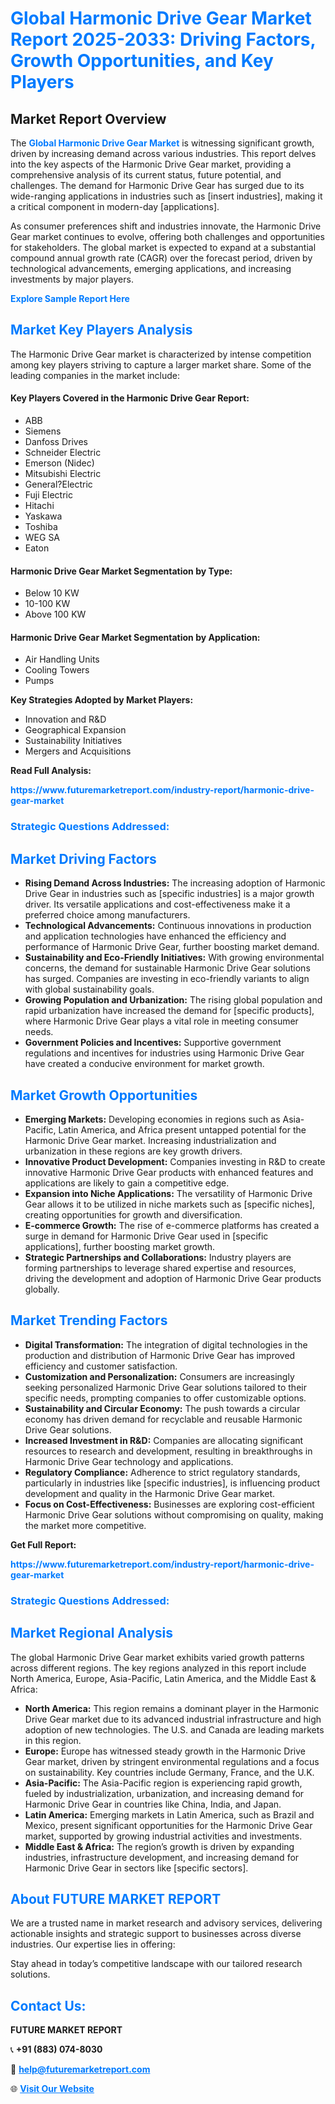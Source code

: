 <h1 style="color: #007BFF;">Global Harmonic Drive Gear Market Report 2025-2033: Driving Factors, Growth Opportunities, and Key Players</h1>

<section id="overview">
<h2>Market Report Overview</h2>
<p>The <a href="https://www.futuremarketreport.com/industry-report/harmonic-drive-gear-market" style="color: #007BFF; text-decoration: none;"><strong>Global Harmonic Drive Gear Market</strong></a> is witnessing significant growth, driven by increasing demand across various industries. This report delves into the key aspects of the Harmonic Drive Gear market, providing a comprehensive analysis of its current status, future potential, and challenges. The demand for Harmonic Drive Gear has surged due to its wide-ranging applications in industries such as [insert industries], making it a critical component in modern-day [applications].</p>
<p>As consumer preferences shift and industries innovate, the Harmonic Drive Gear market continues to evolve, offering both challenges and opportunities for stakeholders. The global market is expected to expand at a substantial compound annual growth rate (CAGR) over the forecast period, driven by technological advancements, emerging applications, and increasing investments by major players.</p>
</section>

<section id="overview">
<p><a href="https://www.futuremarketreport.com/request-sample/reportId=37859" style="color: #007BFF; text-decoration: none;"><strong>Explore Sample Report Here</strong></a></p>
</section>

<section id="key-players">
<h2 style="color: #007BFF;">Market Key Players Analysis</h2>
<p>The Harmonic Drive Gear market is characterized by intense competition among key players striving to capture a larger market share. Some of the leading companies in the market include:</p>
<h4>Key Players Covered in the Harmonic Drive Gear Report:</h4>
<ul><li>ABB</li><li>Siemens</li><li>Danfoss Drives</li><li>Schneider Electric</li><li>Emerson (Nidec)</li><li>Mitsubishi Electric</li><li>General?Electric</li><li>Fuji Electric</li><li>Hitachi</li><li>Yaskawa</li><li>Toshiba</li><li>WEG SA</li><li>Eaton</li></ul>
<h4>Harmonic Drive Gear Market Segmentation by Type:</h4>
<ul><li>Below 10 KW</li><li>10-100 KW</li><li>Above 100 KW</li></ul>

<h4>Harmonic Drive Gear Market Segmentation by Application:</h4>
<ul><li>Air Handling Units</li><li>Cooling Towers</li><li>Pumps</li></ul>
<p><strong>Key Strategies Adopted by Market Players:</strong></p>
<ul>
<li>Innovation and R&D</li>
<li>Geographical Expansion</li>
<li>Sustainability Initiatives</li>
<li>Mergers and Acquisitions</li>
</ul>
</section>

<section>
<p><strong>Read Full Analysis: </strong></p><a href="https://www.futuremarketreport.com/industry-report/harmonic-drive-gear-market" style="color: #007BFF; text-decoration: none;"><strong>https://www.futuremarketreport.com/industry-report/harmonic-drive-gear-market</strong></a>
<h3 style="color: #007BFF;">Strategic Questions Addressed:</h3>
</section>

<section id="driving-factors">
<h2 style="color: #007BFF;">Market Driving Factors</h2>
<ul>
<li><strong>Rising Demand Across Industries:</strong> The increasing adoption of Harmonic Drive Gear in industries such as [specific industries] is a major growth driver. Its versatile applications and cost-effectiveness make it a preferred choice among manufacturers.</li>
<li><strong>Technological Advancements:</strong> Continuous innovations in production and application technologies have enhanced the efficiency and performance of Harmonic Drive Gear, further boosting market demand.</li>
<li><strong>Sustainability and Eco-Friendly Initiatives:</strong> With growing environmental concerns, the demand for sustainable Harmonic Drive Gear solutions has surged. Companies are investing in eco-friendly variants to align with global sustainability goals.</li>
<li><strong>Growing Population and Urbanization:</strong> The rising global population and rapid urbanization have increased the demand for [specific products], where Harmonic Drive Gear plays a vital role in meeting consumer needs.</li>
<li><strong>Government Policies and Incentives:</strong> Supportive government regulations and incentives for industries using Harmonic Drive Gear have created a conducive environment for market growth.</li>
</ul>
</section>

<section id="growth-opportunities">
<h2 style="color: #007BFF;">Market Growth Opportunities</h2>
<ul>
<li><strong>Emerging Markets:</strong> Developing economies in regions such as Asia-Pacific, Latin America, and Africa present untapped potential for the Harmonic Drive Gear market. Increasing industrialization and urbanization in these regions are key growth drivers.</li>
<li><strong>Innovative Product Development:</strong> Companies investing in R&D to create innovative Harmonic Drive Gear products with enhanced features and applications are likely to gain a competitive edge.</li>
<li><strong>Expansion into Niche Applications:</strong> The versatility of Harmonic Drive Gear allows it to be utilized in niche markets such as [specific niches], creating opportunities for growth and diversification.</li>
<li><strong>E-commerce Growth:</strong> The rise of e-commerce platforms has created a surge in demand for Harmonic Drive Gear used in [specific applications], further boosting market growth.</li>
<li><strong>Strategic Partnerships and Collaborations:</strong> Industry players are forming partnerships to leverage shared expertise and resources, driving the development and adoption of Harmonic Drive Gear products globally.</li>
</ul>
</section>

<section id="trending-factors">
<h2 style="color: #007BFF;">Market Trending Factors</h2>
<ul>
<li><strong>Digital Transformation:</strong> The integration of digital technologies in the production and distribution of Harmonic Drive Gear has improved efficiency and customer satisfaction.</li>
<li><strong>Customization and Personalization:</strong> Consumers are increasingly seeking personalized Harmonic Drive Gear solutions tailored to their specific needs, prompting companies to offer customizable options.</li>
<li><strong>Sustainability and Circular Economy:</strong> The push towards a circular economy has driven demand for recyclable and reusable Harmonic Drive Gear solutions.</li>
<li><strong>Increased Investment in R&D:</strong> Companies are allocating significant resources to research and development, resulting in breakthroughs in Harmonic Drive Gear technology and applications.</li>
<li><strong>Regulatory Compliance:</strong> Adherence to strict regulatory standards, particularly in industries like [specific industries], is influencing product development and quality in the Harmonic Drive Gear market.</li>
<li><strong>Focus on Cost-Effectiveness:</strong> Businesses are exploring cost-efficient Harmonic Drive Gear solutions without compromising on quality, making the market more competitive.</li>
</ul>
</section>

<section>
<p><strong>Get Full Report: </strong></p><a href="https://www.futuremarketreport.com/industry-report/harmonic-drive-gear-market" style="color: #007BFF; text-decoration: none;"><strong>https://www.futuremarketreport.com/industry-report/harmonic-drive-gear-market</strong></a>
<h3 style="color: #007BFF;">Strategic Questions Addressed:</h3>
</section>


<section id="regional-analysis">
<h2 style="color: #007BFF;">Market Regional Analysis</h2>
<p>The global Harmonic Drive Gear market exhibits varied growth patterns across different regions. The key regions analyzed in this report include North America, Europe, Asia-Pacific, Latin America, and the Middle East & Africa:</p>
<ul>
<li><strong>North America:</strong> This region remains a dominant player in the Harmonic Drive Gear market due to its advanced industrial infrastructure and high adoption of new technologies. The U.S. and Canada are leading markets in this region.</li>
<li><strong>Europe:</strong> Europe has witnessed steady growth in the Harmonic Drive Gear market, driven by stringent environmental regulations and a focus on sustainability. Key countries include Germany, France, and the U.K.</li>
<li><strong>Asia-Pacific:</strong> The Asia-Pacific region is experiencing rapid growth, fueled by industrialization, urbanization, and increasing demand for Harmonic Drive Gear in countries like China, India, and Japan.</li>
<li><strong>Latin America:</strong> Emerging markets in Latin America, such as Brazil and Mexico, present significant opportunities for the Harmonic Drive Gear market, supported by growing industrial activities and investments.</li>
<li><strong>Middle East & Africa:</strong> The region’s growth is driven by expanding industries, infrastructure development, and increasing demand for Harmonic Drive Gear in sectors like [specific sectors].</li>
</ul>
</section>

<footer>
<h2 style="color: #007BFF;">About FUTURE MARKET REPORT</h2>
<p>We are a trusted name in market research and advisory services, delivering actionable insights and strategic support to businesses across diverse industries. Our expertise lies in offering:</p>

<p>Stay ahead in today’s competitive landscape with our tailored research solutions.</p>

<h2 style="color: #007BFF;">Contact Us:</h2>
<p><strong>FUTURE MARKET REPORT</strong></p>
<p>📞 <strong>+91 (883) 074-8030</strong></p>
<p>📧 <strong><a href="mailto:help@futuremarketreport.com" style="color: #007BFF;">help@futuremarketreport.com</a></strong></p>
<p>🌐 <strong><a href="https://www.futuremarketreport.com/" style="color: #007BFF;">Visit Our Website</a></strong></p>
</footer>